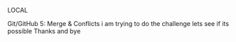 LOCAL

Git/GitHub 5: Merge & Conflicts  i am trying to do the challenge
lets see if its possible
Thanks and bye
